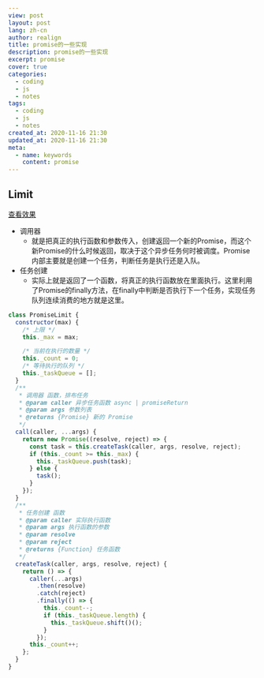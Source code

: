 ```yaml
---
view: post
layout: post
lang: zh-cn
author: realign
title: promise的一些实现
description: promise的一些实现
excerpt: promise
cover: true
categories:
  - coding
  - js
  - notes
tags:
  - coding
  - js
  - notes
created_at: 2020-11-16 21:30
updated_at: 2020-11-16 21:30
meta:
  - name: keywords
    content: promise
---
```


## Limit

<a href="/static-html-demo/interview/coding/4-some-promise/index.html" target="_blank">查看效果</a>

* 调用器
  * 就是把真正的执行函数和参数传入，创建返回一个新的Promise，而这个新Promise的什么时候返回，取决于这个异步任务何时被调度。Promise内部主要就是创建一个任务，判断任务是执行还是入队。
* 任务创建
  * 实际上就是返回了一个函数，将真正的执行函数放在里面执行。这里利用了Promise的finally方法，在finally中判断是否执行下一个任务，实现任务队列连续消费的地方就是这里。

```js
class PromiseLimit {
  constructor(max) {
    /* 上限 */
    this._max = max;

    /* 当前在执行的数量 */
    this._count = 0;
    /* 等待执行的队列 */
    this._taskQueue = [];
  }
  /**
   * 调用器 函数，排布任务
   * @param caller 异步任务函数 async | promiseReturn
   * @param args 参数列表
   * @returns {Promise} 新的 Promise
   */
  call(caller, ...args) {
    return new Promise((resolve, reject) => {
      const task = this.createTask(caller, args, resolve, reject);
      if (this._count >= this._max) {
        this._taskQueue.push(task);
      } else {
        task();
      }
    });
  }
  /**
   * 任务创建 函数
   * @param caller 实际执行函数
   * @param args 执行函数的参数
   * @param resolve
   * @param reject
   * @returns {Function} 任务函数
   */
  createTask(caller, args, resolve, reject) {
    return () => {
      caller(...args)
        .then(resolve)
        .catch(reject)
        .finally(() => {
          this._count--;
          if (this._taskQueue.length) {
            this._taskQueue.shift()();
          }
        });
      this._count++;
    };
  }
}
```
